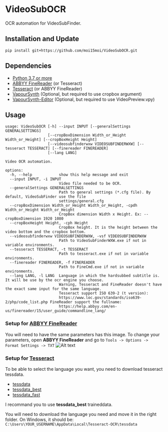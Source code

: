 # VideoSubOCR
OCR automation for VideoSubFinder. 

## Installation and Update
```
pip install git+https://github.com/moi15moi/VideoSubOCR.git
```

## Dependencies
- [Python 3.7 or more](https://www.python.org/downloads)
- [ABBYY FineReader](https://pdf.abbyy.com) (or Tesseract)
- [Tesseract](https://digi.bib.uni-mannheim.de/tesseract/?C=M;O=D) (or ABBYY FineReader)
- [VapourSynth](https://github.com/vapoursynth/vapoursynth/releases/latest)  (Optional, but required to use cropbox argument)
- [VapourSynth-Editor](https://github.com/YomikoR/VapourSynth-Editor/releases/latest)  (Optional, but required to use VideoPreview.vpy)

## Usage
```console
usage: VideoSubOCR [-h] --input INPUT [--generalSettings GENERALSETTINGS]
                   [--cropBoxDimension Width_or_Height Width_or_Height] [--cropBoxHeight Height]
                   [--videosubfinderwxw VIDEOSUBFINDERWXW] [--tesseract TESSERACT] [--finereader FINEREADER]
                   [--lang LANG]

Video OCR automation.

options:
  -h, --help            show this help message and exit
  --input INPUT, -i INPUT
                        Video file needed to be OCR.
  --generalSettings GENERALSETTINGS
                        Path to general settings (*.cfg file). By default, VideoSubFinder use the file
                        settings/general.cfg
  --cropBoxDimension Width_or_Height Width_or_Height, -cpdh Width_or_Height Width_or_Height
                        CropBox dimension Width x Height. Ex: --cropBoxDimension 1920 1080
  --cropBoxHeight Height, -cph Height
                        CropBox height. It is the height between the video bottom and the cropbox bottom.
  --videosubfinderwxw VIDEOSUBFINDERWXW, -vsf VIDEOSUBFINDERWXW
                        Path to VideoSubFinderWXW.exe if not in variable environments.
  --tesseract TESSERACT, -t TESSERACT
                        Path to tesseract.exe if not in variable environments.
  --finereader FINEREADER, -f FINEREADER
                        Path to FineCmd.exe if not in variable environments.
  --lang LANG, -l LANG  Language in which the hardsubbed subtitle is. It will be use by the ocr engine you choose.
                        Warning, Tesseract and FineReader doesn't have the exact same input for the same language.
                        Tesseract support ISO 639-2 (t version):
                        https://www.loc.gov/standards/iso639-2/php/code_list.php FineReader support the fullname:
                        https://help.abbyy.com/en-us/finereader/15/user_guide/commandline_lang/
```

### Setup for [ABBYY FineReader](https://pdf.abbyy.com)
You will need to have the same parameters has this image.
To change your parameters, open **ABBYY FineReader** and go to ``Tools -> Options -> Format Settings -> TXT``
![Alt text](https://github.com/moi15moi/VideoSubOCR/blob/main/ABBYY%20FineReader%20-%20OCR%20Parameters.png)

### Setup for [Tesseract](https://digi.bib.uni-mannheim.de/tesseract/?C=M;O=D)
To be able to select the language you want, you need to download tesseract tessdata.

- [tessdata](https://github.com/tesseract-ocr/tessdata)
- [tessdata_best](https://github.com/tesseract-ocr/tessdata_best)
- [tessdata_fast](https://github.com/tesseract-ocr/tessdata_fast)

I recommand you to use **tessdata_best** traineddata.

You will need to download the language you need and move it in the right folder.
On Windows, it should be: ``C:\Users\YOUR_USERNAME\AppData\Local\Tesseract-OCR\tessdata``